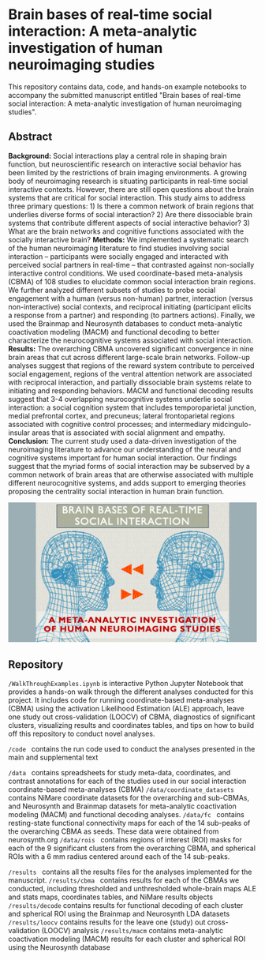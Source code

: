 # Brain bases of real-time social interaction: A meta-analytic investigation of human neuroimaging studies

This repository contains data, code, and hands-on example notebooks to accompany the submitted manuscript entitled "Brain bases of real-time social interaction: A meta-analytic investigation of human neuroimaging studies". 

## Abstract 
**Background:** Social interactions play a central role in shaping brain function, but neuroscientific research on interactive social behavior has been limited by the restrictions of brain imaging environments. A growing body of neuroimaging research is situating participants in real-time social interactive contexts. However, there are still open questions about the brain systems that are critical for social interaction. This study aims to address three primary questions: 1) Is there a common network of brain regions that underlies diverse forms of social interaction? 2) Are there dissociable brain systems that contribute different aspects of social interactive behavior? 3) What are the brain networks and cognitive functions associated with the socially interactive brain?
**Methods:** We implemented a systematic search of the human neuroimaging literature to find studies involving social interaction – participants were socially engaged and interacted with perceived social partners in real-time – that contrasted against non-socially interactive control conditions. We used coordinate-based meta-analysis (CBMA) of 108 studies to elucidate common social interaction brain regions. We further analyzed different subsets of studies to probe social engagement with a human (versus non-human) partner, interaction (versus non-interactive) social contexts, and reciprocal initiating (participant elicits a response from a partner) and responding (to partners actions). Finally, we used the Brainmap and Neurosynth databases to conduct meta-analytic coactivation modeling (MACM) and functional decoding to better characterize the neurocognitive systems associated with social interaction.
**Results:** The overarching CBMA uncovered significant convergence in nine brain areas that cut across different large-scale brain networks. Follow-up analyses suggest that regions of the reward system contribute to perceived social engagement, regions of the ventral attention network are associated with reciprocal interaction, and partially dissociable brain systems relate to initiating and responding behaviors. MACM and functional decoding results suggest that 3-4 overlapping neurocognitive systems underlie social interaction: a social cognition system that includes temporoparietal junction, medial prefrontal cortex, and precuneus; lateral frontoparietal regions associated with cognitive control processes; and intermediary midcingulo-insular areas that is associated with social alignment and empathy. 
**Conclusion:**  The current study used a data-driven investigation of the neuroimaging literature to advance our understanding of the neural and cognitive systems important for human social interaction. Our findings suggest that the myriad forms of social interaction may be subserved by a common network of brain areas that are otherwise associated with multiple different neurocognitive systems, and adds support to emerging theories proposing the centrality social interaction in human brain function. 

![alt text](https://github.com/JunaidMerchant/SocialInteractionMetaAnalysis/blob/main/image.png)


## Repository

```/WalkThroughExamples.ipynb``` is interactive Python Jupyter Notebook that provides a hands-on walk through the different analyses conducted for this project. It includes code for running coordinate-based meta-analyses (CBMA) using the activation Likelihood Estimation (ALE) approach, leave one study out cross-validation (LOOCV) of CBMA, diagnostics of significant clusters, visualizing results and coordinates tables, and tips on how to build off this repository to conduct novel analyses.

```/code ``` contains the run code used to conduct the analyses presented in the main and supplemental text

```/data ``` contains spreadsheets for study meta-data, coordinates, and contrast annotations for each of the studies used in our social interaction coordinate-based meta-analyses (CBMA)
```/data/coordinate_datasets ``` contains NiMare coordinate datasets for the overarching and sub-CBMAs, and Neurosynth and Brainmap datasets for meta-analytic coactivation modeling (MACM) and functional decoding analyses.
```/data/fc ``` contains resting-state functional connectivity maps for each of the 14 sub-peaks of the overarching CBMA as seeds. These data were obtained from neurosynth.org
```/data/rois ``` contains regions of interest (ROI) masks for each of the 9 significant clusters from the overarching CBMA, and spherical ROIs with a 6 mm radius centered around each of the 14 sub-peaks. 

```/results ``` contains all the results files for the analyses implemented for the manuscript.
```/results/cbma ``` contains results for each of the CBMAs we conducted, including thresholded and unthresholded whole-brain maps ALE and stats maps, coordinates tables, and NiMare results objects
```/results/decode``` contains results for functional decoding of each cluster and spherical ROI using the Brainmap and Neurosynth LDA datasets
```/results/loocv``` contains results for the leave one (study) out cross-validation (LOOCV) analysis
```/results/macm``` contains meta-analytic coactivation modeling (MACM) results for each cluster and spherical ROI using the Neurosynth database

